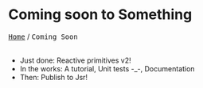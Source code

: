 # Coming soon to Something

<kbd><a href="/docs/index.md">Home</a></kbd> / <kbd>Coming Soon</kbd><br><br>

-   Just done: Reactive primitives v2!
-   In the works: A tutorial, Unit tests -_-, Documentation
-   Then: Publish to Jsr!
